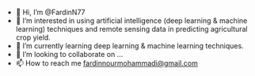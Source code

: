 - 👋 Hi, I’m @FardinN77
- 👀 I’m interested in using artificial intelligence (deep learning & machine learning) techniques and remote sensing data in predicting agricultural crop yield.
- 🌱 I’m currently learning deep learning & machine learning techniques.
- 💞️ I’m looking to collaborate on ...
- 📫 How to reach me fardinnourmohammadi@gmail.com

<!---
FardinN77/FardinN77 is a ✨ special ✨ repository because its `README.md` (this file) appears on your GitHub profile.
You can click the Preview link to take a look at your changes.
--->
